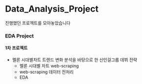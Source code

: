 # Data_Analysis_Project
진행했던 프로젝트를 모아놓았습니다
### EDA Project
#### 1차 프로젝트
* 멜론 시대별차트 트렌드 변화 분석을 바탕으로 한 신인걸그룹 데뷔 전략
  * 멜론 시대별 차트 web-scraping
  * web-scraping 데이터 전처리
  * EDA 
